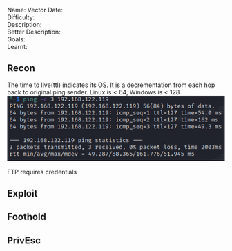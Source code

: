 
Name: Vector
Date:  
Difficulty:  
Description:  
Better Description:  
Goals:  
Learnt:

## Recon

The time to live(ttl) indicates its OS. It is a decrementation from each hop back to original ping sender. Linux is < 64, Windows is < 128.
![ping](OS-ProvingGrounds/Vector/Screenshots/ping.png)

FTP requires credentials
	
## Exploit

## Foothold

## PrivEsc

      
